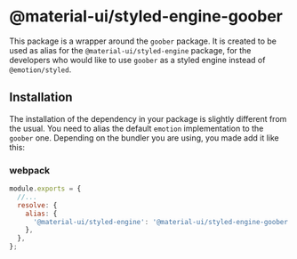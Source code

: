 # @material-ui/styled-engine-goober

This package is a wrapper around the `goober` package.
It is created to be used as alias for the `@material-ui/styled-engine` package, for the developers who would like to use `goober` as a styled engine instead of `@emotion/styled`.

## Installation

The installation of the dependency in your package is slightly different from the usual.
You need to alias the default `emotion` implementation to the `goober` one.
Depending on the bundler you are using, you made add it like this:

### webpack

```js
module.exports = {
  //...
  resolve: {
    alias: {
      '@material-ui/styled-engine': '@material-ui/styled-engine-goober',
    },
  },
};
```
